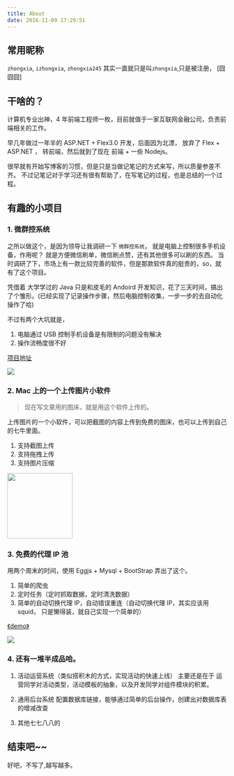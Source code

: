 ```yaml
---
title: About
date: 2016-11-09 17:29:51
---
```


## 常用昵称

`zhongxia`, `izhongxia`, `zhongxia245`
其实一直就只是叫`zhongxia`,只是被注册， [囧囧囧]

## 干啥的？

计算机专业出神，4 年前端工程师一枚，目前就值于一家互联网金融公司，负责前端相关的工作。

早几年做过一年半的 ASP.NET + Flex3.0 开发，后面因为北漂， 放弃了 Flex + ASP.NET ， 转前端，然后就到了现在 前端 + 一些 Nodejs。

很早就有开始写博客的习惯，但是只是当做记笔记的方式来写，所以质量参差不齐。 不过记笔记对于学习还有很有帮助了，在写笔记的过程，也是总结的一个过程。

## 有趣的小项目

### 1. 微群控系统

之所以做这个，是因为领导让我调研一下 `微群控系统`， 就是电脑上控制很多手机设备，作用呢？ 就是方便微信刷单，微信刷点赞，还有其他很多可以刷的东西。
当时调研了下，市场上有一款比较完善的软件，但是那款软件真的挺贵的，so，就有了这个项目。

凭借着 大学学过的 Java 只是和皮毛的 Andoird 开发知识，花了三天时间，搞出了个雏形。(已经实现了记录操作步骤，然后电脑控制收集，一步一步的去自动化操作了哈)

不过有两个大坑就是，

1. 电脑通过 USB 控制手机设备是有限制的问题没有解决
2. 操作流畅度很不好

[项目地址](https://github.com/zhongxia245/weiqunkong)

![](https://i.loli.net/2018/11/18/5bf12b9790578.gif)

### 2. Mac 上的一个上传图片小软件

> 现在写文章用的图床，就是用这个软件上传的。

上传图片的一个小软件，可以把截图的内容上传到免费的图床，也可以上传到自己的七牛里面。

1. 支持截图上传
2. 支持拖拽上传
3. 支持图片压缩

<img src="https://i.loli.net/2018/11/18/5bf12fbf32fc1.png" style="height:150px;">

### 3. 免费的代理 IP 池

用两个周末的时间，使用 Eggjs + Mysql + BootStrap 弄出了这个。

1. 简单的爬虫
2. 定时任务（定时抓取数据，定时清洗数据）
3. 简单的自动切换代理 IP，自动错误重连（自动切换代理 IP，其实应该用 squid， 只是懒得装，就自己实现一个简单的）

[《demo》](http://ip.izhongxia.com/)

<a href="http://ip.izhongxia.com/">
<img src="https://i.loli.net/2018/11/18/5bf12ffb9e7ad.png">
</a>

### 4. 还有一堆半成品哈。

1. 活动运营系统（类似搭积木的方式，实现活动的快速上线）
   主要还是在于 运营同学对活动类型，活动模板的抽象，以及开发同学对组件模块的积累。

2. 通用后台系统
   配置数据库链接，能够通过简单的后台操作，创建出对数据库表的增减改查

3. 其他七七八八的

## 结束吧~~

好吧，不写了,越写越多。

